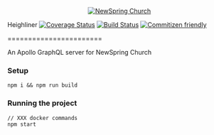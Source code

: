 <p align="center" >
  <a href="http://newspring.cc">
    <img src="https://s3.amazonaws.com/ns.images/newspring/icons/newspring-church-logo-black.png" alt="NewSpring Church" title="NewSpring Church" />
  </a>
</p>

Heighliner
[![Coverage Status](https://coveralls.io/repos/github/NewSpring/Heighliner/badge.svg?branch=apollo)](https://coveralls.io/github/NewSpring/Heighliner?branch=apollo) [![Build Status](https://travis-ci.org/NewSpring/Heighliner.svg?branch=apollo)](https://travis-ci.org/NewSpring/Heighliner) [![Commitizen friendly](https://img.shields.io/badge/commitizen-friendly-brightgreen.svg)](http://commitizen.github.io/cz-cli/)

=======================

An Apollo GraphQL server for NewSpring Church

### Setup

```
npm i && npm run build
```

### Running the project

```
// XXX docker commands
npm start
```
